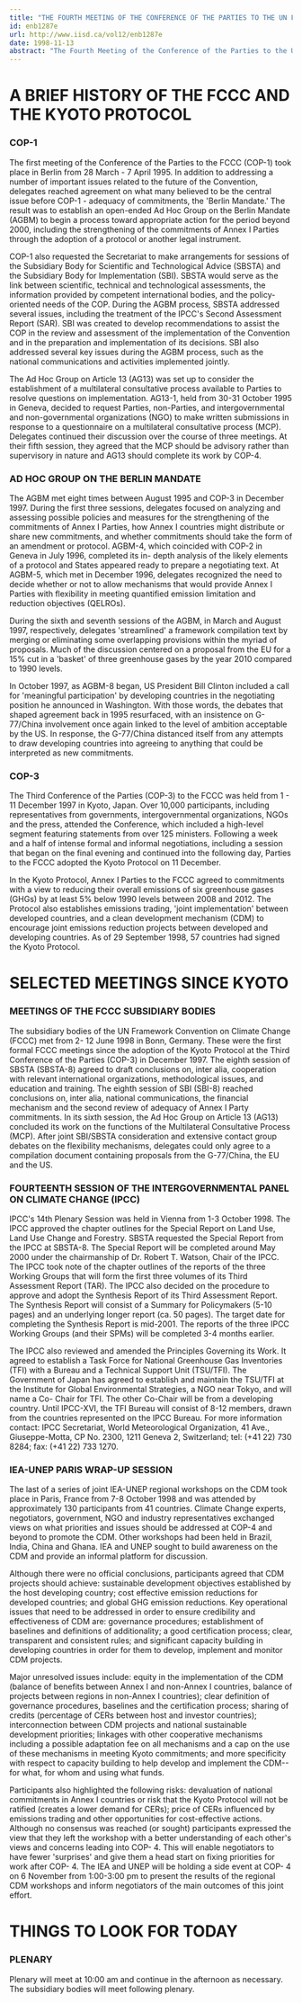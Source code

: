 ```yaml
---
title: "THE FOURTH MEETING OF THE CONFERENCE OF THE PARTIES TO THE UN FRAMEWORK CONVENTION ON CLIMATE CHANGE, 2-13 November 1998"
id: enb1287e
url: http://www.iisd.ca/vol12/enb1287e
date: 1998-11-13
abstract: "The Fourth Meeting of the Conference of the Parties to the UN  Framework Convention on Climate Change (COP-4) will be held from  2-13 November 1998 in Buenos Aires, Argentina. Delegates will  discuss the implementation of commitments of the Convention,  including national communications, development and transfer of  technology, the second review of the adequacy of commitments and  activities implemented jointly (AIJ). Delegates will also debate  matters related to the Kyoto Protocol, including land-use change  and forestry, Article 6 (certified emissions reductions),  Article 12 (clean development mechanism) and Article 17  (international emissions trading). Delegates will also discuss  voluntary commitments by non-Annex I Parties. A high-level  segment is scheduled from 12-13 November 1998."
---
```


# A BRIEF HISTORY OF THE FCCC AND THE KYOTO PROTOCOL

### COP-1

The first meeting of the Conference of the Parties to the  FCCC (COP-1) took place in Berlin from 28 March - 7 April 1995.  In addition to addressing a number of important issues related  to the future of the Convention, delegates reached agreement on  what many believed to be the central issue before COP-1 -  adequacy of commitments, the 'Berlin Mandate.' The result was to  establish an open-ended Ad Hoc Group on the Berlin Mandate  (AGBM) to begin a process toward appropriate action for the  period beyond 2000, including the strengthening of the  commitments of Annex I Parties through the adoption of a  protocol or another legal instrument.

COP-1 also requested the Secretariat to make arrangements for  sessions of the Subsidiary Body for Scientific and Technological  Advice (SBSTA) and the Subsidiary Body for Implementation (SBI).  SBSTA would serve as the link between scientific, technical and  technological assessments, the information provided by competent  international bodies, and the policy-oriented needs of the COP.  During the AGBM process, SBSTA addressed several issues,  including the treatment of the IPCC's Second Assessment Report  (SAR). SBI was created to develop recommendations to assist the  COP in the review and assessment of the implementation of the  Convention and in the preparation and implementation of its  decisions. SBI also addressed several key issues during the AGBM  process, such as the national communications and activities  implemented jointly.

The Ad Hoc Group on Article 13 (AG13) was set up to consider the  establishment of a multilateral consultative process available  to Parties to resolve questions on implementation. AG13-1, held  from 30-31 October 1995 in Geneva, decided to request Parties,  non-Parties, and intergovernmental and non-governmental  organizations (NGO) to make written submissions in response to a  questionnaire on a multilateral consultative process (MCP).  Delegates continued their discussion over the course of three  meetings. At their fifth session, they agreed that the MCP  should be advisory rather than supervisory in nature and AG13  should complete its work by COP-4.

### AD HOC GROUP ON THE BERLIN MANDATE

The AGBM met eight times  between August 1995 and COP-3 in December 1997. During the first  three sessions, delegates focused on analyzing and assessing  possible policies and measures for the strengthening of the  commitments of Annex I Parties, how Annex I countries might  distribute or share new commitments, and whether commitments  should take the form of an amendment or protocol. AGBM-4, which  coincided with COP-2 in Geneva in July 1996, completed its in- depth analysis of the likely elements of a protocol and States  appeared ready to prepare a negotiating text. At AGBM-5, which  met in December 1996, delegates recognized the need to decide  whether or not to allow mechanisms that would provide Annex I  Parties with flexibility in meeting quantified emission  limitation and reduction objectives (QELROs).

During the sixth and seventh sessions of the AGBM, in March and  August 1997, respectively, delegates 'streamlined' a framework  compilation text by merging or eliminating some overlapping  provisions within the myriad of proposals. Much of the  discussion centered on a proposal from the EU for a 15% cut in a  'basket' of three greenhouse gases by the year 2010 compared to  1990 levels.

In October 1997, as AGBM-8 began, US President Bill Clinton  included a call for 'meaningful participation' by developing  countries in the negotiating position he announced in  Washington. With those words, the debates that shaped agreement  back in 1995 resurfaced, with an insistence on G-77/China  involvement once again linked to the level of ambition  acceptable by the US. In response, the G-77/China distanced  itself from any attempts to draw developing countries into  agreeing to anything that could be interpreted as new  commitments.

### COP-3

The Third Conference of the Parties (COP-3) to the FCCC  was held from 1 - 11 December 1997 in Kyoto, Japan. Over 10,000  participants, including representatives from governments,  intergovernmental organizations, NGOs and the press, attended  the Conference, which included a high-level segment featuring  statements from over 125 ministers. Following a week and a half  of intense formal and informal negotiations, including a session  that began on the final evening and continued into the following  day, Parties to the FCCC adopted the Kyoto Protocol on 11  December.

In the Kyoto Protocol, Annex I Parties to the FCCC agreed to  commitments with a view to reducing their overall emissions of  six greenhouse gases (GHGs) by at least 5% below 1990 levels  between 2008 and 2012. The Protocol also establishes emissions  trading, 'joint implementation' between developed countries, and  a clean development mechanism (CDM) to encourage joint emissions  reduction projects between developed and developing countries.  As of 29 September 1998, 57 countries had signed the Kyoto  Protocol.

# SELECTED MEETINGS SINCE KYOTO

### MEETINGS OF THE FCCC SUBSIDIARY BODIES

The subsidiary bodies of  the UN Framework Convention on Climate Change (FCCC) met from 2- 12 June 1998 in Bonn, Germany. These were the first formal FCCC  meetings since the adoption of the Kyoto Protocol at the Third  Conference of the Parties (COP-3) in December 1997. The eighth  session of SBSTA (SBSTA-8) agreed to draft conclusions on, inter  alia, cooperation with relevant international organizations,  methodological issues, and education and training. The eighth  session of SBI (SBI-8) reached conclusions on, inter alia,  national communications, the financial mechanism and the second  review of adequacy of Annex I Party commitments. In its sixth  session, the Ad Hoc Group on Article 13 (AG13) concluded its  work on the functions of the Multilateral Consultative Process  (MCP). After joint SBI/SBSTA consideration and extensive contact  group debates on the flexibility mechanisms, delegates could  only agree to a compilation document containing proposals from  the G-77/China, the EU and the US.

### FOURTEENTH SESSION OF THE INTERGOVERNMENTAL PANEL ON CLIMATE  CHANGE (IPCC)

IPCC's 14th Plenary Session was held in Vienna  from 1-3 October 1998. The IPCC approved the chapter outlines  for the Special Report on Land Use, Land Use Change and  Forestry. SBSTA requested the Special Report from the IPCC at  SBSTA-8. The Special Report will be completed around May 2000  under the chairmanship of Dr. Robert T. Watson, Chair of the  IPCC. The IPCC took note of the chapter outlines of the reports  of the three Working Groups that will form the first three  volumes of its Third Assessment Report (TAR). The IPCC also  decided on the procedure to approve and adopt the Synthesis  Report of its Third Assessment Report. The Synthesis Report will  consist of a Summary for Policymakers (5-10 pages) and an  underlying longer report (ca. 50 pages). The target date for  completing the Synthesis Report is mid-2001. The reports of the  three IPCC Working Groups (and their SPMs) will be completed 3-4  months earlier.

The IPCC also reviewed and amended the Principles Governing its  Work. It agreed to establish a Task Force for National  Greenhouse Gas Inventories (TFI) with a Bureau and a Technical  Support Unit (TSU/TFI). The Government of Japan has agreed to  establish and maintain the TSU/TFI at the Institute for Global  Environmental Strategies, a NGO near Tokyo, and will name a Co- Chair for TFI. The other Co-Chair will be from a developing  country. Until IPCC-XVI, the TFI Bureau will consist of 8-12  members, drawn from the countries represented on the IPCC  Bureau. For more information contact: IPCC Secretariat, World  Meteorological Organization, 41 Ave., Giuseppe-Motta, CP No.  2300, 1211 Geneva 2, Switzerland; tel: (+41 22) 730 8284; fax:  (+41 22) 733 1270.

### IEA-UNEP PARIS WRAP-UP SESSION

The last of a series of joint  IEA-UNEP regional workshops on the CDM took place in Paris,  France from 7-8 October 1998 and was attended by approximately  130 participants from 41 countries. Climate Change experts,  negotiators, government, NGO and industry representatives  exchanged views on what priorities and issues should be  addressed at COP-4 and beyond to promote the CDM. Other  workshops had been held in Brazil, India, China and Ghana. IEA  and UNEP sought to build awareness on the CDM and provide an  informal platform for discussion.

Although there were no official conclusions, participants agreed  that CDM projects should achieve: sustainable development  objectives established by the host developing country; cost  effective emission reductions for developed countries; and  global GHG emission reductions. Key operational issues that need  to be addressed in order to ensure credibility and effectiveness  of CDM are: governance procedures; establishment of baselines  and definitions of additionality; a good certification process;  clear, transparent and consistent rules; and significant  capacity building in developing countries in order for them to  develop, implement and monitor CDM projects.

Major unresolved issues include: equity in the implementation of  the CDM (balance of benefits between Annex I and non-Annex I  countries, balance of projects between regions in non-Annex I  countries); clear definition of governance procedures, baselines  and the certification process; sharing of credits (percentage of  CERs between host and investor countries); interconnection  between CDM projects and national sustainable development  priorities; linkages with other cooperative mechanisms including  a possible adaptation fee on all mechanisms and a cap on the use  of these mechanisms in meeting Kyoto commitments; and more  specificity with respect to capacity building to help develop  and implement the CDM--for what, for whom and using what funds.

Participants also highlighted the following risks: devaluation  of national commitments in Annex I countries or risk that the  Kyoto Protocol will not be ratified (creates a lower demand for  CERs); price of CERs influenced by emissions trading and other  opportunities for cost-effective actions. Although no consensus  was reached (or sought) participants expressed the view that  they left the workshop with a better understanding of each  other's views and concerns leading into COP- 4.  This will  enable negotiators to have fewer 'surprises' and give them a  head start on fixing priorities for work after COP- 4. The IEA  and UNEP will be holding a side event at COP- 4 on 6 November  from 1:00-3:00 pm to present the results of the regional CDM  workshops and inform negotiators of the main outcomes of this  joint effort.

# THINGS TO LOOK FOR TODAY

### PLENARY

Plenary will meet at 10:00 am and continue in the  afternoon as necessary. The subsidiary bodies will meet  following plenary.